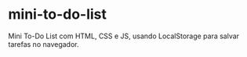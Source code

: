 # mini-to-do-list
Mini To-Do List com HTML, CSS e JS, usando LocalStorage para salvar tarefas no navegador.
